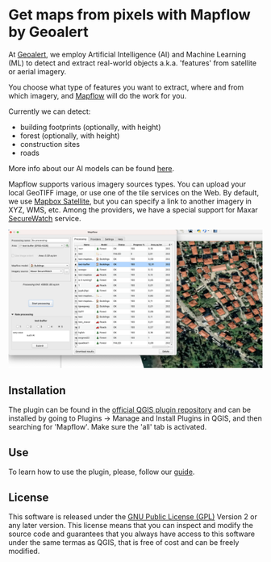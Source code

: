 # Get maps from pixels with Mapflow by Geoalert

At [Geoalert](https://www.geoalert.io/en-US/), we employ Artificial Intelligence (AI) and Machine Learning (ML) to detect and extract real-world objects a.k.a. 'features' from satellite or aerial imagery.

You choose what type of features you want to extract, where and from which imagery, and [Mapflow](https://mapflow.ai/) will do the work for you.

Currently we can detect:
- building footprints (optionally, with height)
- forest (optionally, with height)
- construction sites
- roads

More info about our AI models can be found [here](https://docs.mapflow.ai/userguides/pipelines).

Mapflow supports various imagery sources types. You can upload your local GeoTIFF image, or use one of the tile services on the Web. By default, we use [Mapbox Satellite](https://www.mapbox.com/maps/satellite), but you can specify a link to another imagery in XYZ, WMS, etc. Among the providers, we have a special support for Maxar [SecureWatch](https://www.maxar.com/products/securewatch) service.

![**Geoalert Mapflow plugin for QGIS**](images/plugin_showcase.png)


## Installation
The plugin can be found in the [official QGIS plugin repository](https://plugins.qgis.org/plugins/mapflow/) and can be installed by going to Plugins -> Manage and Install Plugins in QGIS, and then searching for 'Mapflow'. Make sure the 'all' tab is activated.

## Use

To learn how to use the plugin, please, follow our [guide](https://docs.mapflow.ai/api/qgis_mapflow).

## License

This software is released under the [GNU Public License (GPL)](mapflow/LICENSE) Version 2 or any later version. This license means that you can inspect and modify the source code and guarantees that you always have access to this software under the same termas as QGIS, that is free of cost and can be freely modified.
